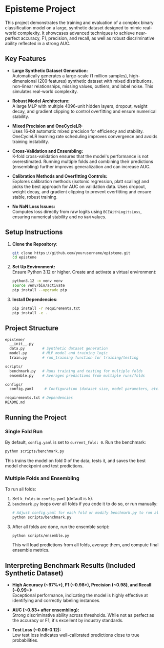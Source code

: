 # Episteme Project
This project demonstrates the training and evaluation of a complex binary classification model on a large, synthetic dataset designed to mimic real-world complexity. It showcases advanced techniques to achieve near-perfect accuracy, F1, precision, and recall, as well as robust discriminative ability reflected in a strong AUC.

## Key Features

- **Large Synthetic Dataset Generation:**  
  Automatically generates a large-scale (1 million samples), high-dimensional (200 features) synthetic dataset with mixed distributions, non-linear relationships, missing values, outliers, and label noise. This simulates real-world complexity.
  
- **Robust Model Architecture:**  
  A large MLP with multiple 4096-unit hidden layers, dropout, weight decay, and gradient clipping to control overfitting and ensure numerical stability.

- **Mixed Precision and OneCycleLR:**  
  Uses 16-bit automatic mixed precision for efficiency and stability. OneCycleLR learning rate scheduling improves convergence and avoids training instability.

- **Cross-Validation and Ensembling:**  
  K-fold cross-validation ensures that the model's performance is not overestimated. Running multiple folds and combining their predictions (ensembling) further improves generalization and can increase AUC.

- **Calibration Methods and Overfitting Controls:**  
  Explores calibration methods (isotonic regression, platt scaling) and picks the best approach for AUC on validation data. Uses dropout, weight decay, and gradient clipping to prevent overfitting and ensure stable, robust training.

- **No NaN Loss Issues:**  
  Computes loss directly from raw logits using `BCEWithLogitsLoss`, ensuring numerical stability and no `NaN` values.

## Setup Instructions

1. **Clone the Repository:**
   ```bash
   git clone https://github.com/yourusername/episteme.git
   cd episteme
   ```

2. **Set Up Environment:**  
   Ensure Python 3.12 or higher. Create and activate a virtual environment:
   ```bash
   python3.12 -m venv venv
   source venv/bin/activate
   pip install --upgrade pip
   ```

3. **Install Dependencies:**
   ```bash
   pip install -r requirements.txt
   pip install -e .
   ```

## Project Structure

```bash
episteme/
  __init__.py
  data.py        # Synthetic dataset generation
  model.py       # MLP model and training logic
  train.py       # run_training function for training/testing

scripts/
  benchmark.py   # Runs training and testing for multiple folds
  ensemble.py    # Averages predictions from multiple runs/folds

configs/
  config.yaml     # Configuration (dataset size, model parameters, etc.)

requirements.txt # Dependencies
README.md
```

## Running the Project

### Single Fold Run
By default, `config.yaml` is set to `current_fold: 0`. Run the benchmark:
```bash
python scripts/benchmark.py
```
This trains the model on fold 0 of the data, tests it, and saves the best model checkpoint and test predictions.

### Multiple Folds and Ensembling
To run all folds:

1. Set `k_folds` in `config.yaml` (default is 5).
2. `benchmark.py` loops over all folds if you code it to do so, or run manually:
   ```bash
   # Adjust config.yaml for each fold or modify benchmark.py to run all folds.
   python scripts/benchmark.py
   ```
3. After all folds are done, run the ensemble script:
   ```bash
   python scripts/ensemble.py
   ```
   This will load predictions from all folds, average them, and compute final ensemble metrics.

## Interpreting Benchmark Results (Included Synthetic Dataset)

- **High Accuracy (~97%+), F1 (~0.98+), Precision (~0.98), and Recall (~0.99+):**  
  Exceptional performance, indicating the model is highly effective at identifying and correctly labeling instances.

- **AUC (~0.83+ after ensembling):**  
  Strong discriminative ability across thresholds. While not as perfect as the accuracy or F1, it's excellent by industry standards.

- **Test Loss (~0.08-0.12):**  
  Low test loss indicates well-calibrated predictions close to true probabilities.
